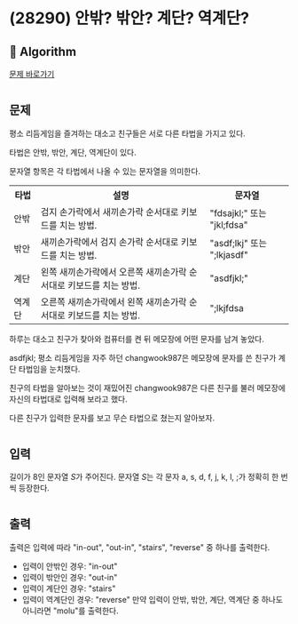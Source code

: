 # (28290) 안밖? 밖안? 계단? 역계단?
## :100: Algorithm
[문제 바로가기](https://www.acmicpc.net/problem/28290)
#
## 문제
평소 리듬게임을 즐겨하는 대소고 친구들은 서로 다른 타법을 가지고 있다.

타법은 안밖, 밖안, 계단, 역계단이 있다.

문자열 항목은 각 타법에서 나올 수 있는 문자열을 의미한다.
<table>
    <th>타법</th>
    <th>설명</th>
    <th>문자열</th>
    <tr>
        <td>안밖</td>
        <td>검지 손가락에서 새끼손가락 순서대로 키보드를 치는 방법.</td>
        <td>"fdsajkl;" 또는 "jkl;fdsa"</td>
    </tr>
    <tr>
        <td>밖안</td>
        <td>새끼손가락에서 검지 손가락 순서대로 키보드를 치는 방법.</td>
        <td>"asdf;lkj" 또는 ";lkjasdf"</td>
    </tr>
    <tr>
        <td>계단</td>
        <td>왼쪽 새끼손가락에서 오른쪽 새끼손가락 순서대로 키보드를 치는 방법.</td>
        <td>"asdfjkl;"</td>
    </tr>
    <tr>
        <td>역계단</td>
        <td>오른쪽 새끼손가락에서 왼쪽 새끼손가락 순서대로 키보드를 치는 방법.</td>
        <td>";lkjfdsa</td>
    </tr>
</table>

하루는 대소고 친구가 찾아와 컴퓨터를 켠 뒤 메모장에 어떤 문자를 남겨 놓았다.

asdfjkl;
평소 리듬게임을 자주 하던 changwook987은 메모장에 문자를 쓴 친구가 계단 타법임을 눈치챘다.

친구의 타법을 알아보는 것이 재밌어진 changwook987은 다른 친구를 불러 메모장에 자신의 타법대로 입력해 보라고 했다.

다른 친구가 입력한 문자를 보고 무슨 타법으로 쳤는지 알아보자.
#
## 입력
길이가 8인 문자열 
$S$가 주어진다. 문자열 
$S$는 각 문자 a, s, d, f, j, k, l, ;가 정확히 한 번씩 등장한다.
#
## 출력
출력은 입력에 따라 "in-out", "out-in", "stairs", "reverse" 중 하나를 출력한다.

- 입력이 안밖인 경우: "in-out"
- 입력이 밖안인 경우: "out-in"
- 입력이 계단인 경우: "stairs"
- 입력이 역계단인 경우: "reverse"
만약 입력이 안밖, 밖안, 계단, 역계단 중 하나도 아니라면 "molu"를 출력한다.